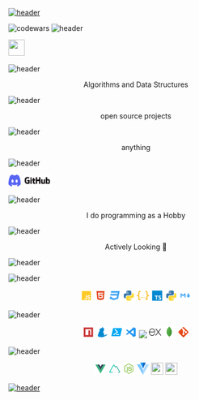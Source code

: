 [![header](https://capsule-render.vercel.app/api?type=wave&color=gradient&height=300&section=header&text=👋%20Hi%20There,%20I'am%20Rohit,&fontSize=50)](https://github.com/stellarNuke)

![codewars](https://www.codewars.com/users/stellar_nuke/badges/small)
![header](https://capsule-render.vercel.app/api?type=rect&color=gradient&height=48&section=footer&text=🔭%20I’m%20currently%20working%20on%20...&fontSize=32)

[<img height="32" width="32" src="https://i.imgur.com/TyyL0MG.png">](https://github/stellarNuke/wingy)
  
![header](https://capsule-render.vercel.app/api?type=rect&color=gradient&height=48&section=footer&text=🌱%20I’m%20currently%20learning%20...&fontSize=32)

<p align="center">Algorithms and Data Structures</p>



![header](https://capsule-render.vercel.app/api?type=rect&color=gradient&height=48&section=footer&text=👯%20I’m%20looking%20to%20collaborate%20on%20...&fontSize=32)



<p align="center">open source projects</p>





![header](https://capsule-render.vercel.app/api?type=rect&color=gradient&height=48&section=footer&text=💬%20Ask%20me%20about%20...&fontSize=32)


<p align="center">anything</p>




![header](https://capsule-render.vercel.app/api?type=rect&color=gradient&height=48&section=footer&text=📫%20How%20to%20reach%20me:%20...&fontSize=32)

[<img height="24" width="24" href="" src="Assets\Discord.svg">](https://discord.gg/x7hFCFDh)
[<img  height="24" href="" src="Assets\github.png">](https://github.com/stellarNuke)





![header](https://capsule-render.vercel.app/api?type=rect&color=gradient&height=48&section=footer&text=⚡%20Fun%20fact:%20...&fontSize=32)




<p align="center">I do programming as a Hobby</p>

![header](https://capsule-render.vercel.app/api?type=rect&color=gradient&height=48&section=footer&text=Job%20Status&fontSize=32)





<p align="center">Actively Looking 👀</p>




![header](https://capsule-render.vercel.app/api?type=rect&color=gradient&height=48&section=footer&text=Tools%20&%20Programming%20Languages&fontSize=32)





![header](https://capsule-render.vercel.app/api?type=rect&color=gradient&height=32&section=footer&text=💻%20Languages&fontSize=24)



<p align="center">
<img height="24" width="24" src="Assets\icons\javascript.svg">
<img height="24" width="24" src="Assets\icons\html.svg">
<img height="24" width="24" src="Assets\icons\css.svg">


<img height="24" width="24" src="Assets\icons\python.svg">
<img height="24" width="24" src="Assets\icons\json.svg">
<img height="24" width="24" src="Assets\icons\typescript.svg">
<img height="24" width="24" src="Assets\icons\python.svg">
<img height="24" width="24" src="Assets\icons\markdown.svg">
</p>



![header](https://capsule-render.vercel.app/api?type=rect&color=gradient&height=32&section=footer&text=🧰%20Tools&fontSize=24)


<p align="center">
<img height="24" width="24" src="Assets\icons\npm.svg">
<img height="24" width="24" src="Assets\icons\yarn.svg">
<img height="24" width="24" src="Assets\icons\powershell.svg">
<img height="24" width="24" src="Assets\icons\vscode.svg">
<img height="24"  src="https://supabase.io/new/images/logo-dark.png">
<img height="24"  src="Assets/expressjs.svg">
<img height="24"  src="Assets/mongodb.svg">
<img height="24"  src="Assets/icons/git.svg">
</p>




![header](https://capsule-render.vercel.app/api?type=rect&color=gradient&height=32&section=footer&text=🔮%20Frameworks&fontSize=24)


<p align="center">
<img height="24" width="24" src="Assets\icons\vue.svg">
<img height="24" width="24" src="Assets\icons\nuxt.svg">
<img height="24" width="24" src="Assets\icons\nodejs.svg">
<img height="24" width="24" src="Assets\vuetify.svg">

<img height="24" width="24" src="https://threejs.org/files/favicon.ico">
<img height="24" width="24" src="https://www.electronjs.org/images/favicon.b7a59262df48d6563400baf5671da548.ico">
</p>


[![header](https://capsule-render.vercel.app/api?type=wave&color=gradient&height=300&&section=footer&text=Don't%20forget%20to%20check%20out%20my%20repositories&fontSize=50)](https://github.com/stellarNuke?tab=repositories)







